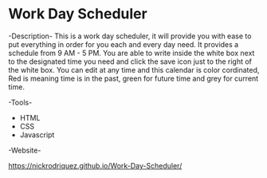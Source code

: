 # Work Day Scheduler

-Description-
This is a work day scheduler, it will provide you with ease to put everything in order for you each and every day need. It provides a schedule from 9 AM - 5 PM. You are able to write inside the white box next to the designated time you need and click the save icon just to the right of the white box. You can edit at any time and this calendar is color cordinated, Red is meaning time is in the past, green for future time and grey for current time. 

-Tools- 

  - HTML
  - CSS
  - Javascript

-Website- 

https://nickrodriquez.github.io/Work-Day-Scheduler/
